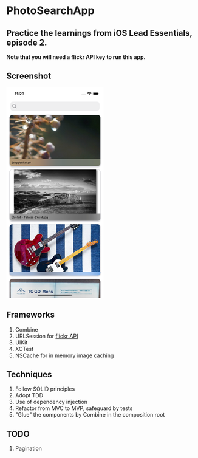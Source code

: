 # PhotoSearchApp
## Practice the learnings from iOS Lead Essentials, episode 2. 
**Note that you will need a flickr API key to run this app.**

## Screenshot
<img src="https://github.com/tzc1234/PhotoSearchApp/blob/main/Screenshots/preview.png" alt="preview" width="256" height="554"/>

## Frameworks
1. Combine
2. URLSession for [flickr API](https://www.flickr.com/services/api/)
3. UIKit
4. XCTest
5. NSCache for in memory image caching

## Techniques
1. Follow SOLID principles
2. Adopt TDD
3. Use of dependency injection
4. Refactor from MVC to MVP, safeguard by tests
5. "Glue" the components by Combine in the composition root

## TODO
1. Pagination